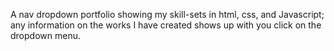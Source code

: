 A nav dropdown portfolio showing my skill-sets in html, css, and Javascript; any information on the works I have created shows up with you click on the dropdown menu.
